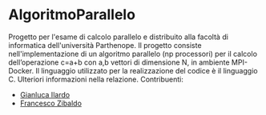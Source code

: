 # AlgoritmoParallelo
Progetto per l'esame di calcolo parallelo e distribuito alla facoltà di informatica dell'università Parthenope.
Il progetto consiste nell'implementazione di un algoritmo parallelo (np processori) per il calcolo dell’operazione c=a+b con a,b vettori di dimensione N, in ambiente MPI-Docker.
Il linguaggio utilizzato per la realizzazione del codice è il linguaggio C.
Ulteriori informazioni nella relazione.
Contribuenti:
- [Gianluca Ilardo](https://github.com/gianlucailardo)
- [Francesco Zibaldo](https://github.com/kekkozib)

